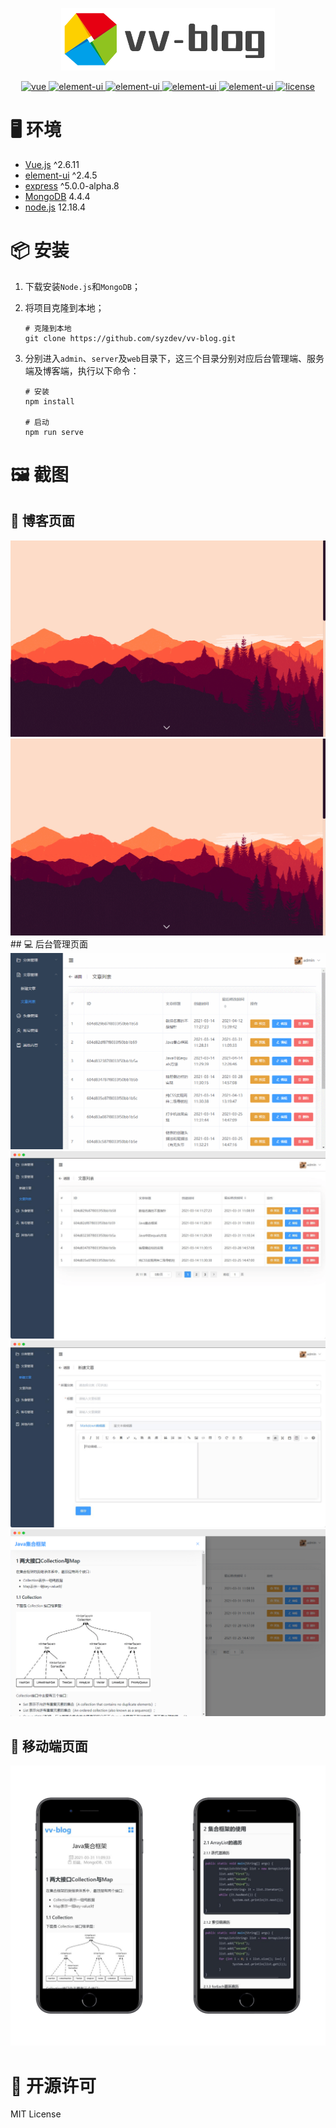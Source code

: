 <p align="center">
  <a href="https://github.com/syzdev/vv-blog" target="blank">
    <img src="./readme_images/vv-blog-logo.png" alt="Logo" height="100">
  </a>
</p>
<p align="center">
  <a href="https://github.com/vuejs/vue">
    <img src="https://img.shields.io/badge/vue-^2.6.11-brightgreen.svg" alt="vue">
  </a>
  <a href="https://github.com/ElemeFE/element">
    <img src="https://img.shields.io/badge/element--ui-^2.4.5-brightgreen.svg" alt="element-ui">
  </a>
  <a href="https://github.com/expressjs">
    <img src="https://img.shields.io/badge/express-^5.0.0-brightgreen.svg" alt="element-ui">
  </a>
  <a href="https://github.com/mongodb/mongo">
    <img src="https://img.shields.io/badge/MongoDB-4.4.4-brightgreen.svg" alt="element-ui">
  </a>
  <a href="https://github.com/nodejs/node">
    <img src="https://img.shields.io/badge/node-12.18.4-brightgreen.svg" alt="element-ui">
  </a>
  <a href="https://opensource.org/licenses/MIT">
    <img src="https://img.shields.io/github/license/mashape/apistatus.svg" alt="license">
  </a>
</p>


# 🖥️ 环境

- [Vue.js](https://www.npmjs.com/package/vue/v/2.6.11) ^2.6.11
- [element-ui](https://github.com/ElemeFE/element) ^2.4.5
- [express](https://www.npmjs.com/package/express/v/5.0.0-alpha.8) ^5.0.0-alpha.8
- [MongoDB](https://www.mongodb.com/) 4.4.4
- [node.js](https://nodejs.org/zh-cn/download/) 12.18.4

# 📦️ 安装

1. 下载安装`Node.js`和`MongoDB`；

2. 将项目克隆到本地；

   ```shell
   # 克隆到本地
   git clone https://github.com/syzdev/vv-blog.git
   ```

3. 分别进入`admin`、`server`及`web`目录下，这三个目录分别对应后台管理端、服务端及博客端，执行以下命令：

   ```shell
   # 安装
   npm install
   
   # 启动
   npm run serve
   ```


# 🖼️ 截图
## 📝 博客页面
<img src="./readme_images/web-1.gif" >
<img src="./readme_images/web-2.gif" >
## 💻 后台管理页面
<img src="./readme_images/admin-1.gif" >
<img src="./readme_images/admin-3.png" >
<img src="./readme_images/admin-2.png" >
<img src="./readme_images/admin-4.png" >

## 📱 移动端页面
<img src="./readme_images/mobile-1.png" >

# 📜 开源许可
MIT License
